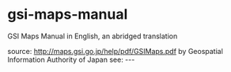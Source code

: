 # gsi-maps-manual
GSI Maps Manual in English, an abridged translation

source: http://maps.gsi.go.jp/help/pdf/GSIMaps.pdf by Geospatial Information Authority of Japan
see: ---
